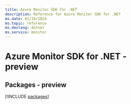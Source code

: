 ```yaml
---
title: Azure Monitor SDK for .NET
description: Reference for Azure Monitor SDK for .NET
ms.date: 01/19/2024
ms.topic: reference
ms.devlang: dotnet
ms.service: monitor
---
```

# Azure Monitor SDK for .NET - preview
## Packages - preview
[!INCLUDE [packages](monitor-index.md)]
